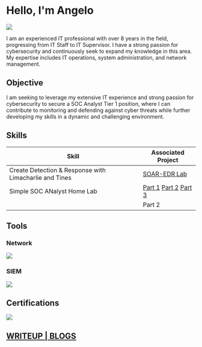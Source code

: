 # Hello, I'm Angelo
<a href="https://www.linkedin.com/in/angelo-de-jesus-7192971b8"/><img src="https://img.shields.io/badge/-LinkedIn-0072b1?&style=for-the-badge&logo=linkedin&logoColor=white" /></a>

I am an experienced IT professional with over 8 years in the field, progressing from IT Staff to IT Supervisor. I have a strong passion for cybersecurity and continuously seek to expand my knowledge in this area. My expertise includes IT operations, system administration, and network management.

## Objective

I am seeking to leverage my extensive IT experience and strong passion for cybersecurity to secure a SOC Analyst Tier 1 position, where I can contribute to monitoring and defending against cyber threats while further developing my skills in a dynamic and challenging environment.

## Skills

| Skill                                         | Associated Project         |
|-----------------------------------------------|----------------------------|
| Create Detection & Response with Limacharlie and Tines                              | <a href="https://github.com/Olegna09/Detection-Lab/blob/main/README.md">SOAR-EDR Lab</a>|
| Simple SOC ANalyst Home Lab                  | <a href="https://medium.com/@ALOBAH/project-1-simple-soc-analyst-home-lab-part-1-82a1a4dcd2d8">Part 1</a> <a href="https://medium.com/@ALOBAH/project-1-simple-soc-analyst-home-lab-part-2-17361b286796">Part 2</a> <a href="https://medium.com/@ALOBAH/project-1-simple-soc-analyst-home-lab-part-3-b8ca2cd66021">Part 3</a>  |
                                               | Part 2

## Tools

### Network
<div>
    <img src="https://img.shields.io/badge/-Wireshark-1679A7?&style=for-the-badge&logo=Wireshark&logoColor=white" />
</div>

### SIEM
<div>
    <img src="https://img.shields.io/badge/-Elastic-005571?&style=for-the-badge&logo=Elastic&logoColor=white" />
</div>

## Certifications
<div>
<a href="https://www.credly.com/badges/a8925bdf-5465-4bf6-894b-bb1842c8a735"/><img src="https://img.shields.io/badge/-Security%2B-FF0000?&style=for-the-badge&logo=CompTIA&logoColor=white" /></a>

</div>

## 

## <a href="https://medium.com/@ALOBAH">WRITEUP | BLOGS</a>
